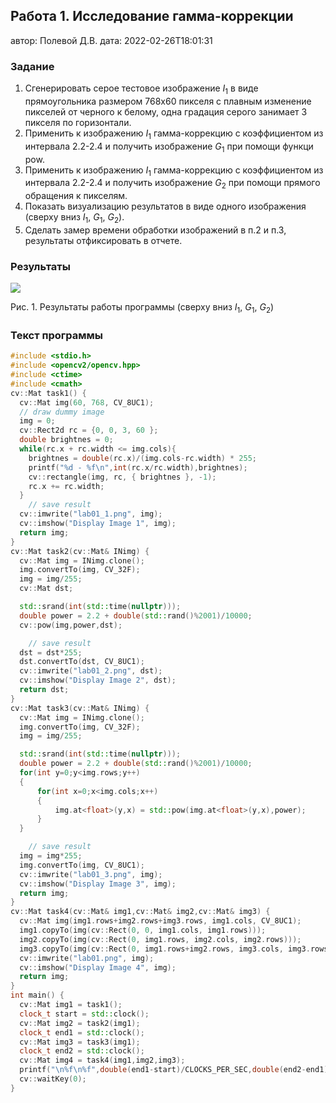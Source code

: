 ## Работа 1. Исследование гамма-коррекции
автор: Полевой Д.В.
дата: 2022-02-26T18:01:31

<!-- url: https://github.com/aauV2/severinov_a_a/tree/main/prj.labs/lab01 -->

### Задание
1. Сгенерировать серое тестовое изображение $I_1$ в виде прямоугольника размером 768х60 пикселя с плавным изменение пикселей от черного к белому, одна градация серого занимает 3 пикселя по горизонтали.
2. Применить  к изображению $I_1$ гамма-коррекцию с коэффициентом из интервала 2.2-2.4 и получить изображение $G_1$ при помощи функци pow.
3. Применить  к изображению $I_1$ гамма-коррекцию с коэффициентом из интервала 2.2-2.4 и получить изображение $G_2$ при помощи прямого обращения к пикселям.
4. Показать визуализацию результатов в виде одного изображения (сверху вниз $I_1$, $G_1$, $G_2$).
5. Сделать замер времени обработки изображений в п.2 и п.3, результаты отфиксировать в отчете.

### Результаты

![](lab01.png)

Рис. 1. Результаты работы программы (сверху вниз $I_1$, $G_1$, $G_2$)

### Текст программы

```cpp
#include <stdio.h>
#include <opencv2/opencv.hpp>
#include <ctime>
#include <cmath>
cv::Mat task1() {
  cv::Mat img(60, 768, CV_8UC1);
  // draw dummy image
  img = 0;
  cv::Rect2d rc = {0, 0, 3, 60 };
  double brightnes = 0;
  while(rc.x + rc.width <= img.cols){
    brightnes = double(rc.x)/(img.cols-rc.width) * 255;
    printf("%d - %f\n",int(rc.x/rc.width),brightnes);
    cv::rectangle(img, rc, { brightnes }, -1);
    rc.x += rc.width;
  }
    // save result
  cv::imwrite("lab01_1.png", img);
  cv::imshow("Display Image 1", img);
  return img;
}
cv::Mat task2(cv::Mat& INimg) {
  cv::Mat img = INimg.clone(); 
  img.convertTo(img, CV_32F);
  img = img/255;
  cv::Mat dst;

  std::srand(int(std::time(nullptr)));
  double power = 2.2 + double(std::rand()%2001)/10000;
  cv::pow(img,power,dst);

    // save result
  dst = dst*255;
  dst.convertTo(dst, CV_8UC1);
  cv::imwrite("lab01_2.png", dst);
  cv::imshow("Display Image 2", dst);
  return dst;
}
cv::Mat task3(cv::Mat& INimg) {
  cv::Mat img = INimg.clone(); 
  img.convertTo(img, CV_32F);
  img = img/255;

  std::srand(int(std::time(nullptr)));
  double power = 2.2 + double(std::rand()%2001)/10000;
  for(int y=0;y<img.rows;y++)
  {
      for(int x=0;x<img.cols;x++)
      {
          img.at<float>(y,x) = std::pow(img.at<float>(y,x),power);
      }
  }

    // save result
  img = img*255;
  img.convertTo(img, CV_8UC1);
  cv::imwrite("lab01_3.png", img);
  cv::imshow("Display Image 3", img);
  return img;
}
cv::Mat task4(cv::Mat& img1,cv::Mat& img2,cv::Mat& img3) {
  cv::Mat img(img1.rows+img2.rows+img3.rows, img1.cols, CV_8UC1);
  img1.copyTo(img(cv::Rect(0, 0, img1.cols, img1.rows)));
  img2.copyTo(img(cv::Rect(0, img1.rows, img2.cols, img2.rows)));
  img3.copyTo(img(cv::Rect(0, img1.rows+img2.rows, img3.cols, img3.rows)));
  cv::imwrite("lab01.png", img);
  cv::imshow("Display Image 4", img);
  return img;
}
int main() {
  cv::Mat img1 = task1();
  clock_t start = std::clock();
  cv::Mat img2 = task2(img1);
  clock_t end1 = std::clock();
  cv::Mat img3 = task3(img1);
  clock_t end2 = std::clock();
  cv::Mat img4 = task4(img1,img2,img3);
  printf("\n%f\n%f",double(end1-start)/CLOCKS_PER_SEC,double(end2-end1)/CLOCKS_PER_SEC);
  cv::waitKey(0);
}
